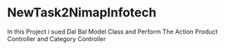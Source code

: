 # NewTask2NimapInfotech
In this Project i sued Dal Bal Model Class and Perform The Action Product Controller and Category Controller 
